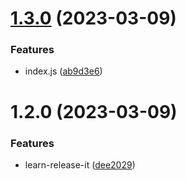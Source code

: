 

# [1.3.0](https://github.com/LR-LL/learn-release-it/compare/1.2.0...1.3.0) (2023-03-09)


### Features

* index.js ([ab9d3e6](https://github.com/LR-LL/learn-release-it/commit/ab9d3e6879b39a0d06ea375bfd5d73e74d8b2f2a))

# 1.2.0 (2023-03-09)


### Features

* learn-release-it ([dee2029](https://github.com/LR-LL/learn-release-it/commit/dee2029923fe63685e5dbba8fbc061e407bd0125))